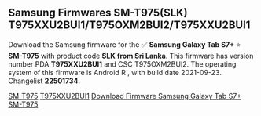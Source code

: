 <h2>Samsung Firmwares SM-T975(SLK) T975XXU2BUI1/T975OXM2BUI2/T975XXU2BUI1</h2>
Download the Samsung firmware for the ✅ <strong>Samsung Galaxy Tab S7+ </strong> ⭐ <strong>SM-T975</strong> with product code <strong>SLK</strong> <strong> from Sri Lanka</strong>. This firmware has version number PDA <strong>T975XXU2BUI1</strong> and CSC T975OXM2BUI2. The operating system of this firmware is Android R , with build date 2021-09-23. Changelist <strong>22501734</strong>.


[SM-T975](https://samfirm.shop/samsung/model/SM-T975)
[T975XXU2BUI1](https://samfirm.shop/samsung/pda/T975XXU2BUI1)
[Download Firmware Samsung Galaxy Tab S7+ SM-T975](https://samfirm.shop/samsung/firmware/458869)
